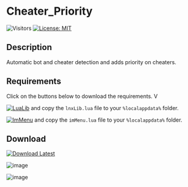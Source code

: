 # Cheater_Priority
![Visitors](https://api.visitorbadge.io/api/visitors?path=https%3A%2F%2Fgithub.com%2Ftitaniummachine1%2FCheater_Priority&label=Visitors&countColor=%23263759&style=plastic)
[![License: MIT](https://img.shields.io/badge/License-MIT-yellow.svg)](https://opensource.org/licenses/MIT)

## Description
Automatic bot and cheater detection and adds priority on cheaters.

## Requirements
Click on the buttons below to download the requirements. V

[![LuaLib](https://img.shields.io/badge/Download-Latest-blue?style=for-the-badge&logo=download)](https://github.com/lnx00/Lmaobox-Library/releases/latest/) and copy the `lnxLib.lua` file to your `%localappdata%` folder.

[![ImMenu](https://img.shields.io/badge/Download-Menu.lua_lnx00-blue?style=for-the-badge&logo=github)](https://github.com/lnx00/Lmaobox-ImMenu/blob/main/src/ImMenu.lua) and copy the `imMenu.lua` file to your `%localappdata%` folder.


## Download
[![Download Latest](https://img.shields.io/github/downloads/titaniummachine1/Cheater_Priority/total.svg?style=for-the-badge&logo=download&label=Download%20Latest)](https://github.com/titaniummachine1/Cheater_Priority/releases/latest/download/Cheater_Priority.lua)


![image](https://github.com/titaniummachine1/Cheater_Priority/assets/78664175/db517625-ba06-4f2b-889e-db0024e44442)

![image](https://github.com/titaniummachine1/Cheater_Priority/assets/78664175/71b7c3bb-14f1-4d5a-8e60-bba5ef936624)

